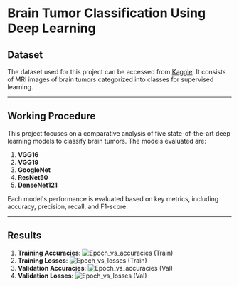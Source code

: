 # **Brain Tumor Classification Using Deep Learning**

## **Dataset**
The dataset used for this project can be accessed from [Kaggle](https://www.kaggle.com/datasets/masoudnickparvar/brain-tumor-mri-dataset). It consists of MRI images of brain tumors categorized into classes for supervised learning.

---

## **Working Procedure**
This project focuses on a comparative analysis of five state-of-the-art deep learning models to classify brain tumors. The models evaluated are:

1. **VGG16**
2. **VGG19**
3. **GoogleNet**
4. **ResNet50**
5. **DenseNet121**

Each model's performance is evaluated based on key metrics, including accuracy, precision, recall, and F1-score.

---

## **Results**

1. **Training Accuracies**: ![Epoch_vs_accuracies (Train)](https://github.com/user-attachments/assets/35f11536-0c88-4d08-8020-3ca2d6a1b86b)
2. **Training Losses**: ![Epoch_vs_losses (Train)](https://github.com/user-attachments/assets/e368e819-cac5-4721-80d7-84631624a081)
3. **Validation Accuracies**: ![Epoch_vs_accuracies (Val)](https://github.com/user-attachments/assets/bececec7-73a7-4714-a99f-ccc48e122864)
4. **Validation Losses**: ![Epoch_vs_losses (Val)](https://github.com/user-attachments/assets/275f19f9-e1ff-4a72-b74b-5b8faa286619)
